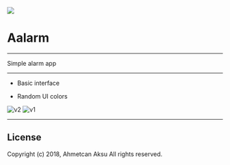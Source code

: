 <img src="https://electronjs.org/app-img/aalarm/aalarm-icon-128.png">

# Aalarm

_____________________________

Simple alarm app

_____________________________

- Basic interface 

- Random UI colors

![v2](https://user-images.githubusercontent.com/26122392/45332950-41d74800-b57c-11e8-99cf-87a51679d443.png)
![v1](https://user-images.githubusercontent.com/26122392/45332946-3e43c100-b57c-11e8-9434-3c93f2b6601b.png)


_____________________________

## License

Copyright (c) 2018, Ahmetcan Aksu All rights reserved.
